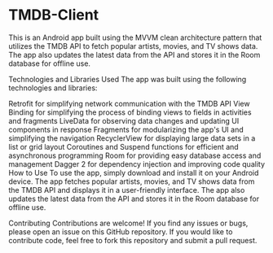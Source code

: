 # TMDB-Client

This is an Android app built using the MVVM clean architecture pattern that utilizes the TMDB API to fetch popular artists, movies, and TV shows data. The app also updates the latest data from the API and stores it in the Room database for offline use.

Technologies and Libraries Used
The app was built using the following technologies and libraries:

Retrofit for simplifying network communication with the TMDB API
View Binding for simplifying the process of binding views to fields in activities and fragments
LiveData for observing data changes and updating UI components in response
Fragments for modularizing the app's UI and simplifying the navigation
RecyclerView for displaying large data sets in a list or grid layout
Coroutines and Suspend functions for efficient and asynchronous programming
Room for providing easy database access and management
Dagger 2 for dependency injection and improving code quality
How to Use
To use the app, simply download and install it on your Android device. The app fetches popular artists, movies, and TV shows data from the TMDB API and displays it in a user-friendly interface. The app also updates the latest data from the API and stores it in the Room database for offline use.

Contributing
Contributions are welcome! If you find any issues or bugs, please open an issue on this GitHub repository. If you would like to contribute code, feel free to fork this repository and submit a pull request.

